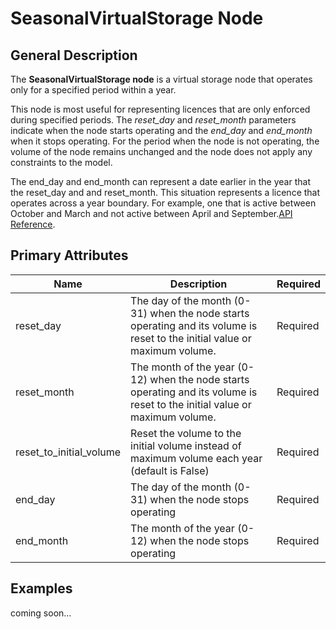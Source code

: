 # SeasonalVirtualStorage Node

## General Description

The **SeasonalVirtualStorage node** is a virtual storage node that operates only for a specified period within a year.

This node is most useful for representing licences that are only enforced during specified periods. The _reset\_day_ and _reset\_month_ parameters indicate when the node starts operating and the _end\_day_ and _end\_month_ when it stops operating. For the period when the node is not operating, the volume of the node remains unchanged and the node does not apply any constraints to the model.

The end\_day and end\_month can represent a date earlier in the year that the reset\_day and and reset\_month. This situation represents a licence that operates across a year boundary. For example, one that is active between October and March and not active between April and September.[API Reference](https://pywr.github.io/pywr-docs/master/api/generated/pywr.nodes.SeasonalVirtualStorage.html).

## Primary Attributes

<table><thead><tr><th width="167.33333333333331">Name</th><th width="384">Description</th><th>Required</th></tr></thead><tbody><tr><td>reset_day</td><td>The day of the month (0-31) when the node starts operating and its volume is reset to the initial value or maximum volume.</td><td>Required</td></tr><tr><td>reset_month</td><td>The month of the year (0-12) when the node starts operating and its volume is reset to the initial value or maximum volume.</td><td>Required</td></tr><tr><td>reset_to_initial_volume</td><td>Reset the volume to the initial volume instead of maximum volume each year (default is False)</td><td>Required</td></tr><tr><td>end_day</td><td>The day of the month (0-31) when the node stops operating</td><td>Required</td></tr><tr><td>end_month</td><td>The month of the year (0-12) when the node stops operating</td><td>Required</td></tr></tbody></table>

## Examples

coming soon...
